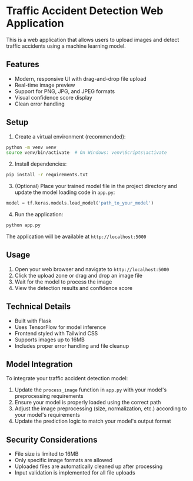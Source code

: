 # Traffic Accident Detection Web Application

This is a web application that allows users to upload images and detect traffic accidents using a machine learning model.

## Features

- Modern, responsive UI with drag-and-drop file upload
- Real-time image preview
- Support for PNG, JPG, and JPEG formats
- Visual confidence score display
- Clean error handling

## Setup

1. Create a virtual environment (recommended):
```bash
python -m venv venv
source venv/bin/activate  # On Windows: venv\Scripts\activate
```

2. Install dependencies:
```bash
pip install -r requirements.txt
```

3. (Optional) Place your trained model file in the project directory and update the model loading code in `app.py`:
```python
model = tf.keras.models.load_model('path_to_your_model')
```

4. Run the application:
```bash
python app.py
```

The application will be available at `http://localhost:5000`

## Usage

1. Open your web browser and navigate to `http://localhost:5000`
2. Click the upload zone or drag and drop an image file
3. Wait for the model to process the image
4. View the detection results and confidence score

## Technical Details

- Built with Flask
- Uses TensorFlow for model inference
- Frontend styled with Tailwind CSS
- Supports images up to 16MB
- Includes proper error handling and file cleanup

## Model Integration

To integrate your traffic accident detection model:

1. Update the `process_image` function in `app.py` with your model's preprocessing requirements
2. Ensure your model is properly loaded using the correct path
3. Adjust the image preprocessing (size, normalization, etc.) according to your model's requirements
4. Update the prediction logic to match your model's output format

## Security Considerations

- File size is limited to 16MB
- Only specific image formats are allowed
- Uploaded files are automatically cleaned up after processing
- Input validation is implemented for all file uploads 